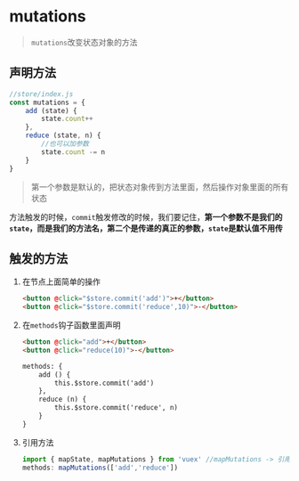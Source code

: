 # mutations

> `mutations`改变状态对象的方法



## 声明方法

```js
//store/index.js
const mutations = {
    add (state) {
        state.count++
    },
    reduce (state, n) {
        //也可以加参数
        state.count -= n
    }
}
```

> 第一个参数是默认的，把状态对象传到方法里面，然后操作对象里面的所有状态

方法触发的时候，`commit`触发修改的时候，我们要记住，**第一个参数不是我们的`state`，而是我们的方法名，第二个是传递的真正的参数，`state`是默认值不用传**

## 触发的方法

1. 在节点上面简单的操作

    ```html
    <button @click="$store.commit('add')">+</button>
    <button @click="$store.commit('reduce',10)">-</button>
    ```

2. 在`methods`钩子函数里面声明

    ```html
    <button @click="add">+</button>
    <button @click="reduce(10)">-</button>
    
    methods: {
        add () {
        	this.$store.commit('add')
        },
        reduce (n) {
        	this.$store.commit('reduce', n)
        }
    }
    ```

3. 引用方法

   ```js
   import { mapState, mapMutations } from 'vuex' //mapMutations -> 引用方法
   methods: mapMutations(['add','reduce'])
   ```